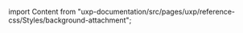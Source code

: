 
import Content from "uxp-documentation/src/pages/uxp/reference-css/Styles/background-attachment";

<Content query="product=photoshop"/>
